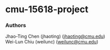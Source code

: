 # cmu-15618-project

### Authors
Jhao-Ting Chen (jhaoting) ([jhaoting@cmu.edu](mailto:jhaoting@cmu.edu))  
Wei-Lun Chiu (weilunc) ([weilunc@cmu.edu](mailto:weilunc@cmu.edu))

